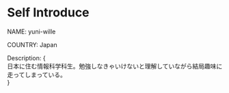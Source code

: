 # Self Introduce
NAME: yuni-wille

COUNTRY: Japan

Description: {\
    日本に住む情報科学科生。勉強しなきゃいけないと理解していながら結局趣味に走ってしまっている。\
}
